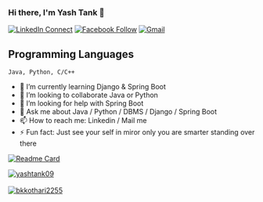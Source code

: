 ### Hi there, I'm Yash Tank 👋

<!--
**yashtank09/yashtank09** is a ✨ _special_ ✨ repository because its `README.md` (this file) appears on your GitHub profile.

Here are some ideas to get you started:

- 🔭 I’m currently working on ...
- 🌱 I’m currently learning ...
- 👯 I’m looking to collaborate on ...
- 🤔 I’m looking for help with ...
- 💬 Ask me about ...
- 📫 How to reach me: ...
- 😄 Pronouns: ...
- ⚡ Fun fact: ...
-->
[![LinkedIn Connect](https://img.shields.io/badge/%20-Connect-black?color=14171A&labelColor=212121&logo=linkedin&logoColor=ffffff)](https://www.linkedin.com/in/tyjtank/)
[![Facebook Follow](https://img.shields.io/badge/%20-Connect-black?color=14171A&labelColor=1976d2&logo=facebook&logoColor=ffffff)](https://www.facebook.com/people/Yash-Tank/100006877323735/)
[![Gmail](https://img.shields.io/badge/%20-Send%20Mail-black?color=14171A&labelColor=ef5350&logo=gmail&logoColor=ffffff)](mailto:yashtank09@gmail.com?subject=From%20GitHub&body=Hi,%20there.%20Found%20you%20from%20GitHub.)

## Programming Languages
```
Java, Python, C/C++
```

- 🌱 I’m currently learning Django & Spring Boot
- 👯 I’m looking to collaborate Java or Python
- 🤔 I’m looking for help with Spring Boot
- 💬 Ask me about Java / Python / DBMS / Django / Spring Boot
- 📫 How to reach me: Linkedin / Mail me
- ⚡ Fun fact: Just see your self in miror only you are smarter standing over there

[![Readme Card](https://github-readme-stats.vercel.app/api/pin/?username=yashtank09&repo=learn_java_deep&theme=tokyonight)](https://github.com/yashtank09/learn_java_deep)

<a href="">
  <img align="center" src="https://github-readme-stats.vercel.app/api?username=yashtank09&show_icons=true&theme=tokyonight" alt="yashtank09"/>
</a> <br><br>
<a href="">
  <img align="center" src="https://github-readme-stats.vercel.app/api/top-langs/?username=yashtank09&layout=compact&theme=tokyonight" alt="bkkothari2255"/>
</a>
